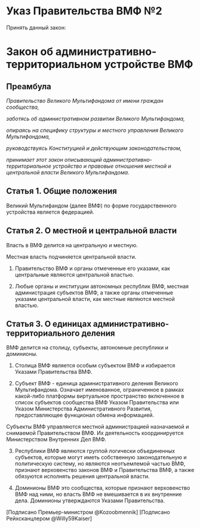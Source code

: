 # Указ Правительства ВМФ №2

Принять данный закон:

# Закон об административно-территориальном устройстве ВМФ

## Преамбула
*Правительство Великого Мультифандома от имени граждан сообщества,*

*заботясь об административном развитии Великого Мультифандома,*

*опираясь на специфику структуры и местного управления Великого Мультифандома,*

*руководствуясь Конституцией и действующим законодательством,*

*принимает этот закон описывающий административно-территориальное устройство и правовые отношения местной и центральной власти Великого Мультифандома.*


## Статья 1. Общие положения

Великий Мультифандом (далее ВМФ) по форме государственного устройства является федерацией.

## Статья 2. О местной и центральной власти  

Власть в ВМФ делится на центральную и местную.

Местная власть подчиняется центральной власти.

1) Правительство ВМФ и органы отмеченные его указами, как центральные являются центральной властью.

2) Любые органы и институции автономных республик ВМФ,  местная администрация субъектов ВМФ, а также органы отмеченные указами центральной власти, как местные являются местной властью.

## Статья 3. О единицах административно-территориального деления

ВМФ делится на столицу, субъекты, автономные республики и доминионы.

1) Столица ВМФ является особым субъектом ВМФ и избирается Указами Правительства ВМФ.

2) Субъект ВМФ - единица административного деления Великого Мультифандома. Означает именованное, ограниченное в рамках какой-либо платформы виртуальное пространство включенное в список субъектов сообщества ВМФ Указом Правительства или Указом Министерства Административного Развития, предоставляющее функционал обмена информацией.

Субъекты ВМФ управляются местной администрацией назначаемой и снимаемой Правительством ВМФ. Их деятельность координируется Министерством Внутренних Дел ВМФ.

3) Республики ВМФ являются группой логически объединенных субъектов, которые могут иметь собственную законодательную и политическую систему, но являются неотъемлемой частью ВМФ, признают верховенство законов ВМФ и Правительства ВМФ, а также обязуются исполнять решения центральной власти.

4) Доминионы ВМФ это сообщества, которые признают верховенство ВМФ над ними, но власть ВМФ не вмешивается в их внутренние дела. Доминионы утверждаются Указами Правительства.


[Подписано Премьер-министром @Kozoobmennik]
[Подписано Рейхсканцлером @Willy59Kaiser]
